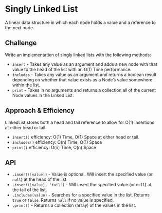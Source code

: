 # Singly Linked List
A linear data structure in which each node holds a value and a reference to the next node.

## Challenge
Write an implementation of singly linked lists with the following methods:
- `insert` - Takes any value as an argument and adds a new node with that value to the head of the list with an O(1) Time performance.
- `includes` - Takes any value as an argument and returns a boolean result depending on whether that value exists as a Node’s value somewhere within the list.
- `print` - Takes in no arguments and returns a collection all of the current Node values in the Linked List.

## Approach & Efficiency
LinkedList stores both a head and tail reference to allow for O(1) insertions at either head or tail.
- `insert()` efficiency: O(1) Time, O(1) Space at either head or tail.
- `includes()` efficiency: O(n) Time, O(1) Space
- `print()` efficiency: O(n) Time, O(n) Space

## API
- `.insert([value])` - Value is optional. Will insert the specified value (or `null`) at the head of the list.
- `.insert([value], 'tail')` - Will insert the specified value (or `null`) at the tail of the list.
- `.includes(value)` - Searches for a specified value in the list. Returns `true` or `false`. Returns `null` if no value is specified.
- `.print()` - Returns a collection (array) of the values in the list.